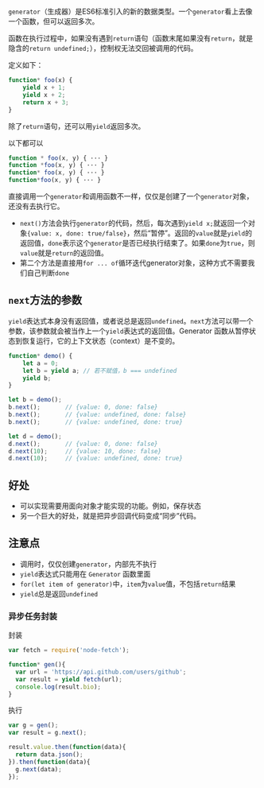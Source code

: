 #

`generator`（生成器）是ES6标准引入的新的数据类型。一个`generator`看上去像一个函数，但可以返回多次。

函数在执行过程中，如果没有遇到`return`语句（函数末尾如果没有`return`，就是隐含的`return undefined;`），控制权无法交回被调用的代码。

定义如下：

```js
function* foo(x) {
    yield x + 1;
    yield x + 2;
    return x + 3;
}
```

除了`return`语句，还可以用`yield`返回多次。

以下都可以

```js
function * foo(x, y) { ··· }
function *foo(x, y) { ··· }
function* foo(x, y) { ··· }
function*foo(x, y) { ··· }
```

直接调用一个`generator`和调用函数不一样，仅仅是创建了一个`generator`对象，还没有去执行它。

- `next()`方法会执行`generator`的代码，然后，每次遇到`yield x;`就返回一个对象`{value: x, done: true/false}`，然后“暂停”。返回的`value`就是`yield`的返回值，`done`表示这个`generator`是否已经执行结束了。如果`done`为`true`，则`value`就是`return`的返回值。
- 第二个方法是直接用`for ... of`循环迭代generator对象，这种方式不需要我们自己判断`done`

## `next`方法的参数

`yield`表达式本身没有返回值，或者说总是返回`undefined`。`next`方法可以带一个参数，该参数就会被当作上一个`yield`表达式的返回值。Generator 函数从暂停状态到恢复运行，它的上下文状态（context）是不变的。

```js
function* demo() {
    let a = 0;
    let b = yield a; // 若不赋值，b === undefined
    yield b;
}

let b = demo();
b.next();       // {value: 0, done: false}
b.next();       // {value: undefined, done: false}
b.next();       // {value: undefined, done: true}

let d = demo();
d.next();       // {value: 0, done: false}
d.next(10);     // {value: 10, done: false}
d.next(10);     // {value: undefined, done: true}
```

## 好处

- 可以实现需要用面向对象才能实现的功能。例如，保存状态
- 另一个巨大的好处，就是把异步回调代码变成“同步”代码。

## 注意点

- 调用时，仅仅创建`generator`，内部先不执行
- `yield`表达式只能用在 `Generator` 函数里面
- `for(let item of generator)`中，`item`为`value`值，不包括`return`结果
- `yield`总是返回`undefined`

### 异步任务封装

封装

```js
var fetch = require('node-fetch');

function* gen(){
  var url = 'https://api.github.com/users/github';
  var result = yield fetch(url);
  console.log(result.bio);
}
```

执行

```js
var g = gen();
var result = g.next();

result.value.then(function(data){
  return data.json();
}).then(function(data){
  g.next(data);
});
```